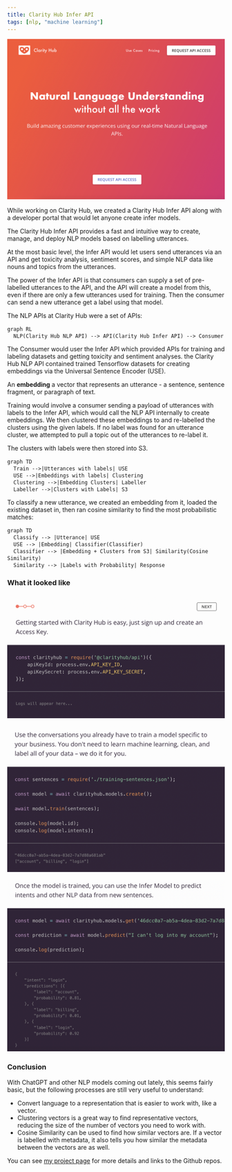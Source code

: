 ```yaml
---
title: Clarity Hub Infer API
tags: [nlp, "machine learning"]
---
```


![Screen Shot 2023-01-07 at 3.57.30 PM.png](./Screen_Shot_2023-01-07_at_3.57.30_PM.png)

While working on Clarity Hub, we created a Clarity Hub Infer API along with a developer portal that would let anyone create infer models.

The Clarity Hub Infer API provides a fast and intuitive way to create, manage, and deploy NLP models based on labelling utterances.

At the most basic level, the Infer API would let users send utterances via an API and get toxicity analysis, sentiment scores, and simple NLP data like nouns and topics from the utterances.

The power of the Infer API is that consumers can supply a set of pre-labelled utterances to the API, and the API will create a model from this, even if there are only a few utterances used for training. Then the consumer can send a new utterance get a label using that model.

The NLP APIs at Clarity Hub were a set of APIs:

```mermaid
graph RL
  NLP(Clarity Hub NLP API) --> API(Clarity Hub Infer API) --> Consumer
```

The Consumer would user the Infer API which provided APIs for training and labeling datasets and getting toxicity and sentiment analyses. the Clarity Hub NLP API contained trained Tensorflow datasets for creating embeddings via the Universal Sentence Encoder (USE).

An **embedding** a vector that represents an utterance - a sentence, sentence fragment, or paragraph of text.

Training would involve a consumer sending a payload of utterances with labels to the Infer API, which would call the NLP API internally to create embeddings. We then clustered these embeddings to and re-labelled the clusters using the given labels. If no label was found for an utterance cluster, we attempted to pull a topic out of the utterances to re-label it.

The clusters with labels were then stored into S3.

```mermaid
graph TD
  Train -->|Utterances with labels| USE
  USE -->|Embeddings with labels| Clustering
  Clustering -->|Embedding Clusters| Labeller
  Labeller -->|Clusters with Labels| S3
```

To classify a new utterance, we created an embedding from it, loaded the existing dataset in, then ran cosine similarity to find the most probabilistic matches:

```mermaid
graph TD
  Classify --> |Utterance| USE
  USE --> |Embedding| Classifier(Classifier)
  Classifier --> |Embedding + Clusters from S3| Similarity(Cosine Similarity)
  Similarity --> |Labels with Probability| Response
```

### What it looked like

![Screen Shot 2023-01-07 at 3.57.56 PM.png](./Screen_Shot_2023-01-07_at_3.57.56_PM.png)

![Screen Shot 2023-01-07 at 3.58.08 PM.png](./Screen_Shot_2023-01-07_at_3.58.08_PM.png)

![Screen Shot 2023-01-07 at 3.58.28 PM.png](./Screen_Shot_2023-01-07_at_3.58.28_PM.png)

### Conclusion

With ChatGPT and other NLP models coming out lately, this seems fairly basic, but the following processes are still very useful to understand:

- Convert language to a representation that is easier to work with, like a vector.
- Clustering vectors is a great way to find representative vectors, reducing the size of the number of vectors you need to work with.
- Cosine Similarity can be used to find how similar vectors are. If a vector is labelled with metadata, it also tells you how similar the metadata between the vectors are as well.

You can see [my project page](/projects/2020-05-18-clarity-hub-infer) for more details and links to the Github repos.
